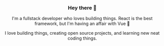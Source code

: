 <h3 align="center">Hey there 👋</h3>
<p align="center">I'm a fullstack developer who loves building things. React is the best framework, but I'm having an affair with Vue 🤫</p>
<p align="center">I love building things, creating open source projects, and learning new neat coding things.</p>
